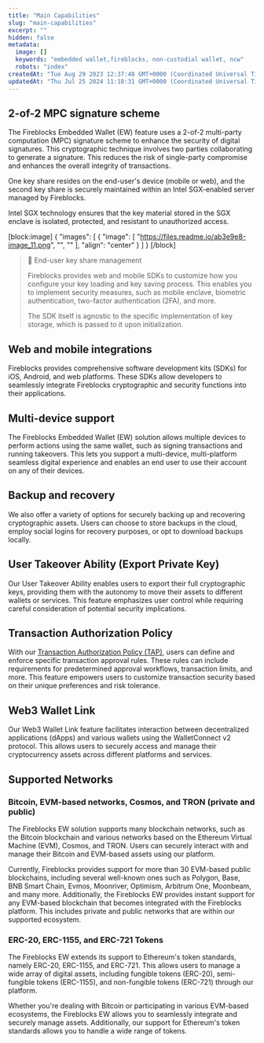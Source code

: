 ```yaml
---
title: "Main Capabilities"
slug: "main-capabilities"
excerpt: ""
hidden: false
metadata: 
  image: []
  keywords: "embedded wallet,fireblocks, non-custodial wallet, ncw"
  robots: "index"
createdAt: "Tue Aug 29 2023 12:37:48 GMT+0000 (Coordinated Universal Time)"
updatedAt: "Thu Jul 25 2024 11:18:31 GMT+0000 (Coordinated Universal Time)"
---
```

## 2-of-2 MPC signature scheme

The Fireblocks Embedded Wallet (EW) feature uses a 2-of-2 multi-party computation (MPC) signature scheme to enhance the security of digital signatures. This cryptographic technique involves two parties collaborating to generate a signature. This reduces the risk of single-party compromise and enhances the overall integrity of transactions.

One key share resides on the end-user's device (mobile or web), and the second key share is securely maintained within an Intel SGX-enabled server managed by Fireblocks.

Intel SGX technology ensures that the key material stored in the SGX enclave is isolated, protected, and resistant to unauthorized access.

[block:image]
{
  "images": [
    {
      "image": [
        "https://files.readme.io/ab3e9e8-image_11.png",
        "",
        ""
      ],
      "align": "center"
    }
  ]
}
[/block]


> 📘 End-user key share management
> 
> Fireblocks provides web and mobile SDKs to customize how you configure your key loading and key saving process. This enables you to implement security measures, such as mobile enclave, biometric authentication, two-factor authentication (2FA), and more.
> 
> The SDK itself is agnostic to the specific implementation of key storage, which is passed to it upon initialization.

## Web and mobile integrations

Fireblocks provides comprehensive software development kits (SDKs) for iOS, Android, and web platforms. These SDKs allow developers to seamlessly integrate Fireblocks cryptographic and security functions into their applications.

## Multi-device support

The Fireblocks Embedded Wallet (EW) solution allows multiple devices to perform actions using the same wallet, such as signing transactions and running takeovers. This lets you support a multi-device, multi-platform seamless digital experience and enables an end user to use their account on any of their devices.

## Backup and recovery

We also offer a variety of options for securely backing up and recovering cryptographic assets. Users can choose to store backups in the cloud, employ social logins for recovery purposes, or opt to download backups locally.

## User Takeover Ability (Export Private Key)

Our User Takeover Ability enables users to export their full cryptographic keys, providing them with the autonomy to move their assets to different wallets or services. This feature emphasizes user control while requiring careful consideration of potential security implications.

## Transaction Authorization Policy

With our [Transaction Authorization Policy (TAP)](https://support.fireblocks.io/hc/en-us/articles/7354983580316), users can define and enforce specific transaction approval rules. These rules can include requirements for predetermined approval workflows, transaction limits, and more. This feature empowers users to customize transaction security based on their unique preferences and risk tolerance.

## Web3 Wallet Link

Our Web3 Wallet Link feature facilitates interaction between decentralized applications (dApps) and various wallets using the WalletConnect v2 protocol. This allows users to securely access and manage their cryptocurrency assets across different platforms and services.

## Supported Networks

### Bitcoin, EVM-based networks, Cosmos, and TRON (private and public)

The Fireblocks EW solution supports many blockchain networks, such as the Bitcoin blockchain and various networks based on the Ethereum Virtual Machine (EVM), Cosmos, and TRON. Users can securely interact with and manage their Bitcoin and EVM-based assets using our platform.

Currently, Fireblocks provides support for more than 30 EVM-based public blockchains, including several well-known ones such as Polygon, Base, BNB Smart Chain, Evmos, Moonriver, Optimism, Arbitrum One, Moonbeam, and many more. Additionally, the Fireblocks EW provides instant support for any EVM-based blockchain that becomes integrated with the Fireblocks platform. This includes private and public networks that are within our supported ecosystem.

### ERC-20, ERC-1155, and ERC-721 Tokens

The Fireblocks EW extends its support to Ethereum's token standards, namely ERC-20, ERC-1155, and ERC-721. This allows users to manage a wide array of digital assets, including fungible tokens (ERC-20), semi-fungible tokens (ERC-1155), and non-fungible tokens (ERC-721) through our platform.

Whether you're dealing with Bitcoin or participating in various EVM-based ecosystems, the Fireblocks EW allows you to seamlessly integrate and securely manage assets. Additionally, our support for Ethereum's token standards allows you to handle a wide range of tokens.

